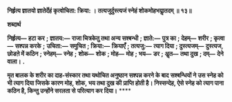 **निर्हृत्य ज्ञातयो ज्ञातेर्देहं कृत्वोचिता: क्रिया: ।** **तत्यजुर्दुस्त्यजं स्नेहं शोकमोहभयाॢतदम् ॥ १३॥** 

**शब्दार्थ** 

**निर्हृत्य—** **हटा कर** **; ज्ञातय:—** **राजा चित्रकेतु तथा अन्य सश्बन्धी** **; ज्ञाते:—** **पुत्र का** **; देहम्—** **शरीर** **; कृत्वा—** **सश्पन्न करके** **;** **उचिता:—** **समुचित** **; क्रिया:—** **क्रियाएँ** **; तत्यजु:—** **त्याग दिया** **; दुस्त्यजम्—** **दुस्त्यज, छोडऩे में कठिन** **; स्नेहम्—** **स्नेह** **;** **शोक—** **शोक** **; मोह—** **मोह** **; भय—** **डर** **; अॢत—** **तथा दुख** **; दम्—** **देने वाला।** **.** 

**मृत बालक के शरीर का दाह-संस्कार तथा यथोचित अनुष्ठान सश्पन्न करने के बाद** **सश्बन्धियों ने उस स्नेह को भी त्याग दिया जिसके कारण मोह, शोक, भय तथा दुख की** **प्राप्ति होती है। निस्सन्देह, ऐसे स्नेह को त्याग पाना कठिन है, किन्तु उन्होंने सरलता से** **परित्याग कर दिया।** **** 